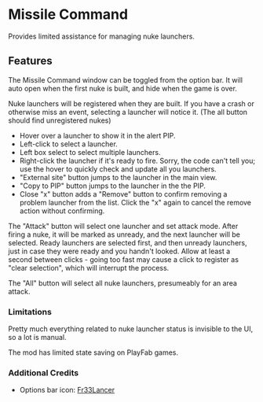 # Missile Command

Provides limited assistance for managing nuke launchers.

## Features

The Missile Command window can be toggled from the option bar.  It will auto open when the first nuke is built, and hide when the game is over.

Nuke launchers will be registered when they are built.  If you have a crash or otherwise miss an event, selecting a launcher will notice it.  (The all button should find unregistered nukes)

- Hover over a launcher to show it in the alert PIP.
- Left-click to select a launcher.
- Left box select to select multiple launchers.
- Right-click the launcher if it's ready to fire.  Sorry, the code can't tell you; use the hover to quickly check and update all you launchers.
- "External site" button jumps to the launcher in the main view.
- "Copy to PIP" button jumps to the launcher in the the PIP.
- Close "x" button adds a "Remove" button to confirm removing a problem launcher from the list.  Click the "x" again to cancel the remove action without confirming.

The "Attack" button will select one launcher and set attack mode. After firing a nuke, it will be marked as unready, and the next launcher will be selected.  Ready launchers are selected first, and then unready launchers, just in case they were ready and you handn't looked.  Allow at least a second between clicks - going too fast may cause a click to register as "clear selection", which will interrupt the process.

The "All" button will select all nuke launchers, presumeably for an area attack.

### Limitations

Pretty much everything related to nuke launcher status is invisible to the UI, so a lot is manual.

The mod has limited state saving on PlayFab games.

### Additional Credits

- Options bar icon: [Fr33Lancer](https://forums.uberent.com/members/fr33lancer.1947523/)

